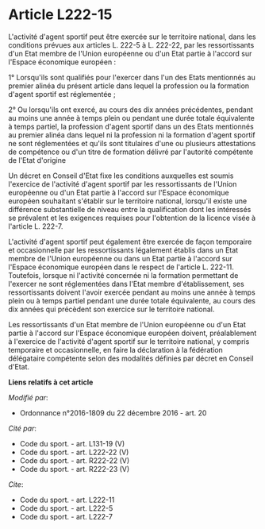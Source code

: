 # Article L222-15

L'activité d'agent sportif peut être exercée sur le territoire national, dans les conditions prévues aux articles L. 222-5 à
L. 222-22, par les ressortissants d'un Etat membre de l'Union européenne ou d'un Etat partie à l'accord sur l'Espace
économique européen : 

1° Lorsqu'ils sont qualifiés pour l'exercer dans l'un des Etats mentionnés au premier alinéa du présent article dans lequel
la profession ou la formation d'agent sportif est réglementée ; 

2° Ou lorsqu'ils ont exercé, au cours des dix années précédentes, pendant au moins une année à temps plein ou pendant une
durée totale équivalente à temps partiel, la profession d'agent sportif dans un des Etats mentionnés au premier alinéa dans
lequel ni la profession ni la formation d'agent sportif ne sont réglementées et qu'ils sont titulaires d'une ou plusieurs
attestations de compétence ou d'un titre de formation délivré par l'autorité compétente de l'Etat d'origine 

Un décret en Conseil d'Etat fixe les conditions auxquelles est soumis l'exercice de l'activité d'agent sportif par les
ressortissants de l'Union européenne ou d'un Etat partie à l'accord sur l'Espace économique européen souhaitant s'établir sur
le territoire national, lorsqu'il existe une différence substantielle de niveau entre la qualification dont les intéressés se
prévalent et les exigences requises pour l'obtention de la licence visée à l'article L. 222-7.

L'activité d'agent sportif peut également être exercée de façon temporaire et occasionnelle par les ressortissants légalement
établis dans un Etat membre de l'Union européenne ou dans un Etat partie à l'accord sur l'Espace économique européen dans le
respect de l'article L. 222-11. Toutefois, lorsque ni l'activité concernée ni la formation permettant de l'exercer ne sont
réglementées dans l'Etat membre d'établissement, ses ressortissants doivent l'avoir exercée pendant au moins une année à
temps plein ou à temps partiel pendant une durée totale équivalente, au cours des dix années qui précèdent son exercice sur
le territoire national. 

Les ressortissants d'un Etat membre de l'Union européenne ou d'un Etat partie à l'accord sur l'Espace économique européen
doivent, préalablement à l'exercice de l'activité d'agent sportif sur le territoire national, y compris temporaire et
occasionnelle, en faire la déclaration à la fédération délégataire compétente selon des modalités définies par décret en
Conseil d'Etat.

**Liens relatifs à cet article**

_Modifié par_:

  - Ordonnance n°2016-1809 du 22 décembre 2016 - art. 20

_Cité par_:

  - Code du sport. - art. L131-19 (V)
  - Code du sport. - art. L222-22 (V)
  - Code du sport. - art. R222-22 (V)
  - Code du sport. - art. R222-23 (V)

_Cite_:

  - Code du sport. - art. L222-11
  - Code du sport. - art. L222-5
  - Code du sport. - art. L222-7
